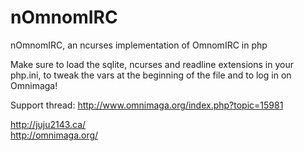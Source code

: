 nOmnomIRC
=========

nOmnomIRC, an ncurses implementation of OmnomIRC in php

Make sure to load the sqlite, ncurses and readline extensions in your php.ini, to tweak the vars at the beginning of the file and to log in on Omnimaga!

Support thread: http://www.omnimaga.org/index.php?topic=15981

http://juju2143.ca/
<br/>http://omnimaga.org/
